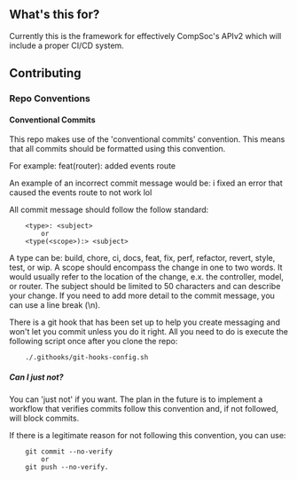 ## What's this for?

Currently this is the framework for effectively CompSoc's APIv2 which will include a proper CI/CD system.

## Contributing

### Repo Conventions

#### Conventional Commits
This repo makes use of the 'conventional commits' convention. This means that all commits should be formatted using this convention. 

For example:
    feat(router): added events route

An example of an incorrect commit message would be:
    i fixed an error that caused the events route to not work lol

All commit message should follow the follow standard:
```
    <type>: <subject>
        or
    <type(<scope>):> <subject>
```

A type can be: build, chore, ci, docs, feat, fix, perf, refactor, revert, style, test, or wip.
A scope should encompass the change in one to two words. It would usually refer to the location of the change, e.x. the controller, model, or router.
The subject should be limited to 50 characters and can describe your change. If you need to add more detail to the commit message, you can use a line break (\n).

There is a git hook that has been set up to help you create messaging and won't let you commit unless you do it right. All you need to do is execute the following script once after you clone the repo:
```
    ./.githooks/git-hooks-config.sh
```

##### Can I just not?
You can 'just not' if you want. The plan in the future is to implement a workflow that verifies commits follow this convention and, if not followed, will block commits.

If there is a legitimate reason for not following this convention, you can use:
```
    git commit --no-verify
        or
    git push --no-verify.
```
